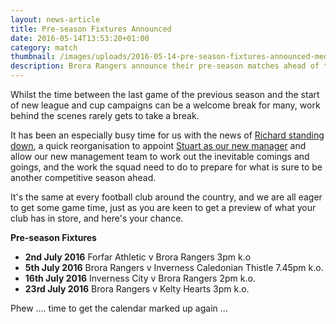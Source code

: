 ```yaml
---
layout: news-article
title: Pre-season Fixtures Announced
date: 2016-05-14T13:53:20+01:00
category: match
thumbnail: /images/uploads/2016-05-14-pre-season-fixtures-announced-med.jpg
description: Brora Rangers announce their pre-season matches ahead of the 2016-17 campaign
---
```

Whilst the time between the last game of the previous season and the start of new league and cup campaigns can be a welcome break for many, work behind the scenes rarely gets to take a break. 

It has been an especially busy time for us with the news of [Richard standing down](/2016/04/21/brittain-steps-down/), a quick reorganisation to appoint [Stuart as our new manager](/2016/05/02/new-management-team/) and allow our new management team to work out the inevitable comings and goings, and the work the squad need to do to prepare for what is sure to be another competitive season ahead.

It's the same at every football club around the country, and we are all eager to get some game time, just as you are keen to get a preview of what your club has in store, and here's your chance.

**Pre-season Fixtures**

- **2nd July 2016** Forfar Athletic v Brora Rangers 3pm k.o
- **5th July 2016** Brora Rangers v Inverness Caledonian Thistle 7.45pm k.o.
- **16th July 2016** Inverness City v Brora Rangers 2pm k.o.
- **23rd July 2016** Brora Rangers v Kelty Hearts 3pm k.o.

Phew .... time to get the calendar marked up again ...
